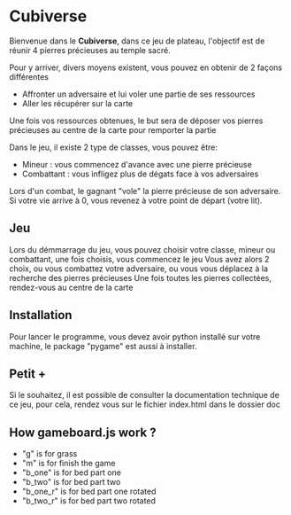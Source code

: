 # Cubiverse
Bienvenue dans le **Cubiverse**, dans ce jeu de plateau, l'objectif est de réunir 4 pierres précieuses au temple sacré.

Pour y arriver, divers moyens existent, vous pouvez en obtenir de 2 façons différentes
- Affronter un adversaire et lui voler une partie de ses ressources
- Aller les récupérer sur la carte

Une fois vos ressources obtenues, le but sera de déposer vos pierres précieuses au centre de la carte pour remporter la partie

Dans le jeu, il existe 2 type de classes, vous pouvez être:
- Mineur : vous commencez d'avance avec une pierre précieuse
- Combattant : vous infligez plus de dégats face à vos adversaires

Lors d'un combat, le gagnant "vole" la pierre précieuse de son adversaire.
Si votre vie arrive à 0, vous revenez à votre point de départ (votre lit).

## Jeu
Lors du démmarrage du jeu, vous pouvez choisir votre classe, mineur ou combattant, une fois choisis, vous commencez le jeu
Vous avez alors 2 choix, ou vous combattez votre adversaire, ou vous vous déplacez à la recherche des pierres précieuses
Une fois toutes les pierres collectées, rendez-vous au centre de la carte

## Installation
Pour lancer le programme, vous devez avoir python installé sur votre machine, le package "pygame" est aussi à installer.

## Petit +
Si le souhaitez, il est possible de consulter la documentation technique de ce jeu, pour cela, rendez vous sur le fichier index.html dans le dossier doc

## How gameboard.js work ?
- "g" is for grass
- "m" is for finish the game
- "b_one" is for bed part one
- "b_two" is for bed part two
- "b_one_r" is for bed part one rotated
- "b_two_r" is for bed part two rotated